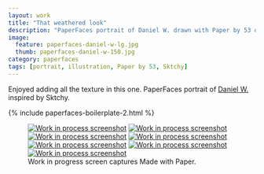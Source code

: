 ```yaml
---
layout: work
title: "That weathered look"
description: "PaperFaces portrait of Daniel W. drawn with Paper by 53 on an iPad."
image: 
  feature: paperfaces-daniel-w-lg.jpg
  thumb: paperfaces-daniel-w-150.jpg
category: paperfaces
tags: [portrait, illustration, Paper by 53, Sktchy]
---
```


Enjoyed adding all the texture in this one. PaperFaces portrait of [Daniel W.](http://sktchy.com/Uc5fXc) inspired by Sktchy.

{% include paperfaces-boilerplate-2.html %}

<figure class="third">
	<a href="{{ site.url }}/images/paperfaces-daniel-w-process-1-lg.jpg"><img src="{{ site.url }}/images/paperfaces-daniel-w-process-1-600.jpg" alt="Work in process screenshot"></a>
	<a href="{{ site.url }}/images/paperfaces-daniel-w-process-2-lg.jpg"><img src="{{ site.url }}/images/paperfaces-daniel-w-process-2-600.jpg" alt="Work in process screenshot"></a>
	<a href="{{ site.url }}/images/paperfaces-daniel-w-process-3-lg.jpg"><img src="{{ site.url }}/images/paperfaces-daniel-w-process-3-600.jpg" alt="Work in process screenshot"></a>
	<a href="{{ site.url }}/images/paperfaces-daniel-w-process-4-lg.jpg"><img src="{{ site.url }}/images/paperfaces-daniel-w-process-4-600.jpg" alt="Work in process screenshot"></a>
	<a href="{{ site.url }}/images/paperfaces-daniel-w-process-5-lg.jpg"><img src="{{ site.url }}/images/paperfaces-daniel-w-process-5-600.jpg" alt="Work in process screenshot"></a>
	<a href="{{ site.url }}/images/paperfaces-daniel-w-process-6-lg.jpg"><img src="{{ site.url }}/images/paperfaces-daniel-w-process-6-600.jpg" alt="Work in process screenshot"></a>
	<a href="{{ site.url }}/images/paperfaces-daniel-w-process-7-lg.jpg"><img src="{{ site.url }}/images/paperfaces-daniel-w-process-7-600.jpg" alt="Work in process screenshot"></a>
	<figcaption>Work in progress screen captures Made with Paper.</figcaption>
</figure>